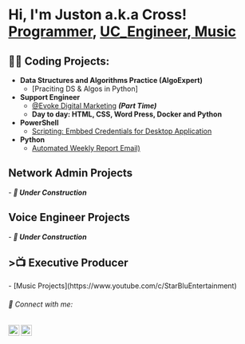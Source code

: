 #

<h1>Hi, I'm Juston a.k.a Cross! <br/><a href="https://github.com/cross-d-engineer">Programmer</a>, <a href="https://www.linkedin.com/in/juston-london-18919687/">UC_Engineer</a>,<a href="https://www.instagram.com/starbluproductions"> Music</a></h1>

<h2>👨‍💻 Coding Projects:</h2>

- <b>Data Structures and Algorithms Practice (AlgoExpert)</b>
  - [Praciting DS & Algos in Python]
- <b> Support Engineer </b>
  - [@Evoke Digital Marketing](https://evokedm.com/) <b><i>(Part Time)</b></i>
  - <b> Day to day: HTML, CSS, Word Press, Docker and Python </b>
- <b>PowerShell</b>
  - [Scripting: Embbed Credentials for Desktop Application](https://github.com/cross-d-engineer)
- <b>Python</b>
  - [Automated Weekly Report Email)](https://github.com/joshmadakor1/Package-Delivery-Pathfinding-Algorithm)


<h2> Network Admin Projects </h2>
 -<b> <em> 🔭 Under Construction </em> </b>

<h2>Voice Engineer Projects </h2>
 -<b> <em> 🔭 Under Construction </em> </b>


<h2> >📺 Executive Producer </h2>
- [Music Projects](https://www.youtube.com/c/StarBluEntertainment)

<h6> 🤳 Connect with me:</h6>

[<img align="left" alt="Cross™ | Discord" width="22px" src="https://cdn.jsdelivr.net/npm/simple-icons@3.13.0/icons/discord.svg" />][discord]
[<img align="left" alt="Juston London | LinkedIn" width="22px" src="https://cdn.jsdelivr.net/npm/simple-icons@v3/icons/linkedin.svg" />][linkedin]

[discord]: https://discord.gg/uQf8CGJE
[linkedin]: https://www.linkedin.com/in/juston-london-18919687/

<!--

Here are some ideas to get you started:

- 🔭 I’m currently working on ...
- 🌱 I’m currently learning ...
- 👯 I’m looking to collaborate on ...
- 🤔 I’m looking for help with ...
- 💬 Ask me about ...
- 📫 How to reach me: ...
- 😄 Pronouns: ...
- ⚡ Fun fact: ...
-->
